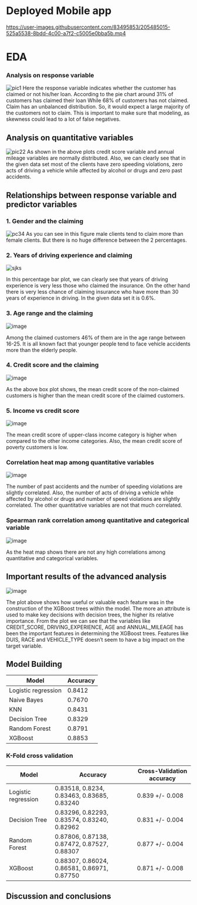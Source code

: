 # Deployed Mobile app


https://user-images.githubusercontent.com/83495853/205485015-525a5538-8bdd-4c00-a7f2-c5005e0bba5b.mp4

# EDA
### Analysis on response variable

![pic1](https://user-images.githubusercontent.com/83495853/209277900-7807eb24-71c2-49b3-9b3e-8fc238522f43.png)
Here the response variable indicates whether the customer has claimed or not his/her loan. According to the pie chart around 31% of customers has claimed their loan While 68% of customers has not claimed. Claim has an unbalanced distribution. So, it would expect a large majority of the customers not to claim. This is important to make sure that modeling, as skewness could lead to a lot of false negatives.

## Analysis on quantitative variables
![pic22](https://user-images.githubusercontent.com/83495853/209278014-c80db3bf-64fd-494e-b29c-e6722fc372ea.png)
As shown in the above plots credit score variable and annual mileage variables are normally distributed. Also, we can clearly see that in the given data set most of the clients have zero speeding violations, zero acts of driving a vehicle while affected by alcohol or drugs and zero past accidents.

## Relationships between response variable and predictor variables
### 1.	Gender and the claiming
![pc34](https://user-images.githubusercontent.com/83495853/209278180-955ef5d7-696e-4807-8d11-20806d631486.png)
As you can see in this figure male clients tend to claim more than female clients. But there is no huge difference between the 2 percentages.

### 2.	Years of driving experience and claiming
![sjks](https://user-images.githubusercontent.com/83495853/209278363-d21d62f3-5f24-4cf5-8132-fe619da95cc8.png)

In this percentage bar plot, we can clearly see that years of driving experience is very less those who claimed the insurance. On the other hand there is very less chance of claiming insurance who have more than 30 years of experience in driving. In the given data set it is 0.6%.

### 3.	Age range and the claiming

![image](https://user-images.githubusercontent.com/83495853/209278538-bcff05c5-0389-48e4-b1ab-3f1f3dab38e8.png)

Among the claimed customers 46% of them are in the age range between 16-25. It is all known fact that younger people tend to face vehicle accidents more than the elderly people.

### 4.	Credit score and the claiming
 ![image](https://user-images.githubusercontent.com/83495853/209278687-4bb7c648-5c1d-416d-b404-1d34a62a7225.png)
 
As the above box plot shows, the mean credit score of the non-claimed customers is higher than the mean credit score of the claimed customers.

### 5.	Income vs credit score
![image](https://user-images.githubusercontent.com/83495853/209278807-c532d6e2-6f59-4ba3-a21a-9423564cd46f.png)

The mean credit score of upper-class income category is higher when compared to the other income categories. Also, the mean credit score of poverty customers is low. 

### Correlation heat map among quantitative variables
![image](https://user-images.githubusercontent.com/83495853/209278885-d4a2afd7-21c6-4b51-a5d2-166d9a051b71.png)

The number of past accidents and the number of speeding violations are slightly correlated. Also, the number of acts of driving a vehicle while affected by alcohol or drugs and number of speed violations are slightly correlated. The other quantitative variables are not that much correlated. 

### Spearman rank correlation among quantitative and categorical variable 
![image](https://user-images.githubusercontent.com/83495853/209278947-429ad64d-21bf-4316-994a-3f2439432da3.png)

As the heat map shows there are not any high correlations among quantitative and categorical variables. 

## Important results of the advanced analysis
![image](https://user-images.githubusercontent.com/83495853/209279018-fadc89a5-82e2-44a1-8086-bd94de5a93bb.png)

The plot above shows how useful or valuable each feature was in the construction of the XGBoost trees within the model. The more an attribute is used to make key decisions with decision trees, the higher its relative importance. From the plot we can see that the variables like CREDIT_SCORE, DRIVING_EXPERIENCE, AGE and ANNUAL_MILEAGE has been the important features in determining the XGBoost trees. Features like DUIS, RACE and VEHICLE_TYPE doesn’t seem to have a big impact on the target variable.


## Model Building
<table>
  <thead>
    <tr>
      <th>Model </th>
      <th>Accuracy </th>
    </tr>
  </thead>

  <tbody>
    <tr>
      <td>Logistic regression </td>
      <td>0.8412</td>
    </tr>
    <tr>
      <td>Naive Bayes </td>
      <td>0.7670</td>
    </tr>
    <tr>
      <td>KNN</td>
      <td>0.8431</td>
    </tr>
    <tr>
      <td>Decision Tree </td>
      <td>0.8329</td>
    </tr>
    <tr>
      <td>Random Forest </td>
      <td>0.8791</td>
    </tr>
    <tr>
      <td>XGBoost </td>
      <td>0.8853</td>
    </tr>
  </tbody>
</table>

### K-Fold cross validation

<table>
  <thead>
    <tr>
      <th>Model </th>
      <th>Accuracy </th>
      <th>Cross-Validation accuracy</th>
    </tr>
  </thead>

  <tbody>
    <tr>
      <td>Logistic regression </td>
      <td>0.83518, 0.8234, 0.83463, 0.83685, 0.83240</td>
      <td>0.839 +/- 0.008</td>
    </tr>
    <tr>
      <td>Decision Tree </td>
      <td>0.83296, 0.82293, 0.83574, 0.83240, 0.82962</td>
      <td>0.831 +/- 0.004</td>
    </tr>
    <tr>
      <td>Random Forest </td>
      <td>0.87806, 0.87138, 0.87472, 0.87527, 0.88307</td>
      <td>0.877 +/- 0.004</td>
    </tr>
    <tr>
      <td>XGBoost </td>
      <td>0.88307, 0.86024, 0.86581, 0.86971, 0.87750</td>
      <td>0.871 +/- 0.008</td>
    </tr>
  </tbody>
</table>

## Discussion and conclusions
